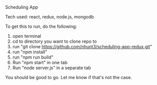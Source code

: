 Scheduling App

Tech used: react, redux, node.js, mongodb

To get this to run, do the following:
1. open terminal
2. cd to directory you want to clone repo to
3. run "git clone https://github.com/nhunt3/scheduling-app-redux.git"
4. run "npm install"
5. run "npm run build"
6. Run "npm start" in one tab
7. Run "node server.js" in a separate tab

You should be good to go. Let me know if that's not the case.